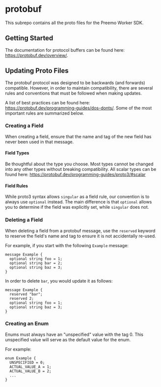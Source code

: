 # protobuf

This subrepo contains all the proto files for the Preemo Worker SDK.

## Getting Started

The documentation for protocol buffers can be found here: https://protobuf.dev/overview/.

## Updating Proto Files

The protobuf protocol was designed to be backwards (and forwards) compatible. However, in order to maintain compatibility, there are several rules and conventions that must be followed when making updates.

A list of best practices can be found here: https://protobuf.dev/programming-guides/dos-donts/. Some of the most important rules are summarized below.

### Creating a Field

When creating a field, ensure that the name and tag of the new field has never been used in that message.

#### Field Types

Be thoughtful about the type you choose. Most types cannot be changed into any other types without breaking compatibility. All scalar types can be found here: https://protobuf.dev/programming-guides/proto3/#scalar

#### Field Rules

While proto3 syntax allows `singular` as a field rule, our convention is to always use `optional` instead. The main difference is that `optional` allows you to determine if the field was explicitly set, while `singular` does not.

### Deleting a Field

When deleting a field from a protobuf message, use the `reserved` keyword to reserve the field's name and tag to ensure it is not accidentally re-used.

For example, if you start with the following `Example` message:
```
message Example {
  optional string foo = 1;
  optional string bar = 2;
  optional string baz = 3;
}
```

In order to delete `bar`, you would update it as follows:
```
message Example {
  reserved "bar";
  reserved 2;
  optional string foo = 1;
  optional string baz = 3;
}
```

### Creating an Enum

Enums must always have an "unspecified" value with the tag 0. This unspecified value will serve as the default value for the enum.

For example:
```
enum Example {
  UNSPECIFIED = 0;
  ACTUAL_VALUE_A = 1;
  ACTUAL_VALUE_B = 2;
  ...
}
```


<!-- TODO(adrian@preemo.io, 01/01/2023): say something about always using optional -->
<!-- TODO(adrian@preemo.io, 01/01/2023): explain our proto conventions in this readme. and how to deprecate, update, etc -->